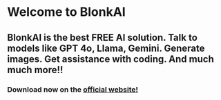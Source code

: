 # Welcome to BlonkAI
## BlonkAI is the best FREE AI solution. Talk to models like GPT 4o, Llama, Gemini. Generate images. Get assistance with coding. And much much more!!
### Download now on the [official website!](https://blonkai.idkman.lol)
